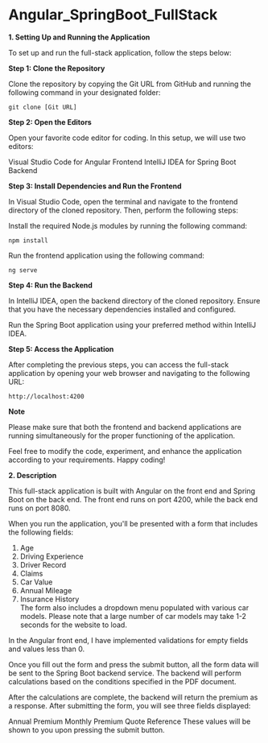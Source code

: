 # Angular_SpringBoot_FullStack

**1.  Setting Up and Running the Application**

To set up and run the full-stack application, follow the steps below:

**Step 1: Clone the Repository**

Clone the repository by copying the Git URL from GitHub and running the following command in your designated folder:

```
git clone [Git URL]
```

**Step 2: Open the Editors**

Open your favorite code editor for coding. In this setup, we will use two editors:

Visual Studio Code for Angular Frontend
IntelliJ IDEA for Spring Boot Backend

**Step 3: Install Dependencies and Run the Frontend**

In Visual Studio Code, open the terminal and navigate to the frontend directory of the cloned repository. Then, perform the following steps:

Install the required Node.js modules by running the following command:
```
npm install
```
Run the frontend application using the following command:

```
ng serve
```

**Step 4: Run the Backend**

In IntelliJ IDEA, open the backend directory of the cloned repository. Ensure that you have the necessary dependencies installed and configured.

Run the Spring Boot application using your preferred method within IntelliJ IDEA.

**Step 5: Access the Application**

After completing the previous steps, you can access the full-stack application by opening your web browser and navigating to the following URL:

```
http://localhost:4200
```

**Note**

Please make sure that both the frontend and backend applications are running simultaneously for the proper functioning of the application.

Feel free to modify the code, experiment, and enhance the application according to your requirements. Happy coding!


**2.  Description**

This full-stack application is built with Angular on the front end and Spring Boot on the back end. The front end runs on port 4200, while the back end runs on port 8080.

When you run the application, you'll be presented with a form that includes the following fields:

1.  Age<br/>
2.  Driving Experience<br/>
3.  Driver Record<br/>
4.  Claims<br/>
5.  Car Value<br/>
6.  Annual Mileage<br/>
7.  Insurance History<br/>
The form also includes a dropdown menu populated with various car models. Please note that a large number of car models may take 1-2 seconds for the website to load.

In the Angular front end, I have implemented validations for empty fields and values less than 0.

Once you fill out the form and press the submit button, all the form data will be sent to the Spring Boot backend service. The backend will perform calculations based on the conditions specified in the PDF document.

After the calculations are complete, the backend will return the premium as a response. After submitting the form, you will see three fields displayed:

Annual Premium
Monthly Premium
Quote Reference
These values will be shown to you upon pressing the submit button.
